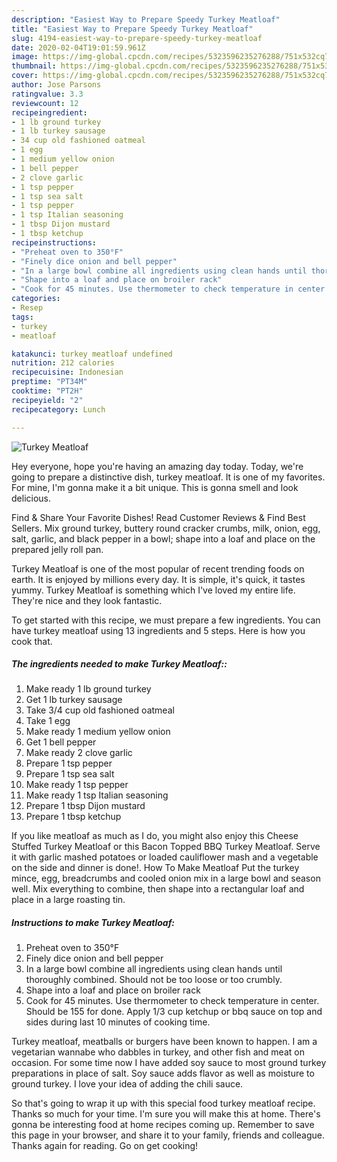 ```yaml
---
description: "Easiest Way to Prepare Speedy Turkey Meatloaf"
title: "Easiest Way to Prepare Speedy Turkey Meatloaf"
slug: 4194-easiest-way-to-prepare-speedy-turkey-meatloaf
date: 2020-02-04T19:01:59.961Z
image: https://img-global.cpcdn.com/recipes/5323596235276288/751x532cq70/turkey-meatloaf-recipe-main-photo.jpg
thumbnail: https://img-global.cpcdn.com/recipes/5323596235276288/751x532cq70/turkey-meatloaf-recipe-main-photo.jpg
cover: https://img-global.cpcdn.com/recipes/5323596235276288/751x532cq70/turkey-meatloaf-recipe-main-photo.jpg
author: Jose Parsons
ratingvalue: 3.3
reviewcount: 12
recipeingredient:
- 1 lb ground turkey
- 1 lb turkey sausage
- 34 cup old fashioned oatmeal
- 1 egg
- 1 medium yellow onion
- 1 bell pepper
- 2 clove garlic
- 1 tsp pepper
- 1 tsp sea salt
- 1 tsp pepper
- 1 tsp Italian seasoning
- 1 tbsp Dijon mustard
- 1 tbsp ketchup
recipeinstructions:
- "Preheat oven to 350°F"
- "Finely dice onion and bell pepper"
- "In a large bowl combine all ingredients using clean hands until thoroughly combined. Should not be too loose or too crumbly."
- "Shape into a loaf and place on broiler rack"
- "Cook for 45 minutes. Use thermometer to check temperature in center. Should be 155 for done. Apply 1/3 cup ketchup or bbq sauce on top and sides during last 10 minutes of cooking time."
categories:
- Resep
tags:
- turkey
- meatloaf

katakunci: turkey meatloaf undefined
nutrition: 212 calories
recipecuisine: Indonesian
preptime: "PT34M"
cooktime: "PT2H"
recipeyield: "2"
recipecategory: Lunch

---
```



![Turkey Meatloaf](https://img-global.cpcdn.com/recipes/5323596235276288/751x532cq70/turkey-meatloaf-recipe-main-photo.jpg)

Hey everyone, hope you're having an amazing day today. Today, we're going to prepare a distinctive dish, turkey meatloaf. It is one of my favorites. For mine, I'm gonna make it a bit unique. This is gonna smell and look delicious.

Find &amp; Share Your Favorite Dishes! Read Customer Reviews &amp; Find Best Sellers. Mix ground turkey, buttery round cracker crumbs, milk, onion, egg, salt, garlic, and black pepper in a bowl; shape into a loaf and place on the prepared jelly roll pan.

Turkey Meatloaf is one of the most popular of recent trending foods on earth. It is enjoyed by millions every day. It is simple, it's quick, it tastes yummy. Turkey Meatloaf is something which I've loved my entire life. They're nice and they look fantastic.


To get started with this recipe, we must prepare a few ingredients. You can have turkey meatloaf using 13 ingredients and 5 steps. Here is how you cook that.

##### The ingredients needed to make Turkey Meatloaf::

1. Make ready 1 lb ground turkey
1. Get 1 lb turkey sausage
1. Take 3/4 cup old fashioned oatmeal
1. Take 1 egg
1. Make ready 1 medium yellow onion
1. Get 1 bell pepper
1. Make ready 2 clove garlic
1. Prepare 1 tsp pepper
1. Prepare 1 tsp sea salt
1. Make ready 1 tsp pepper
1. Make ready 1 tsp Italian seasoning
1. Prepare 1 tbsp Dijon mustard
1. Prepare 1 tbsp ketchup


If you like meatloaf as much as I do, you might also enjoy this Cheese Stuffed Turkey Meatloaf or this Bacon Topped BBQ Turkey Meatloaf. Serve it with garlic mashed potatoes or loaded cauliflower mash and a vegetable on the side and dinner is done!. How To Make Meatloaf Put the turkey mince, egg, breadcrumbs and cooled onion mix in a large bowl and season well. Mix everything to combine, then shape into a rectangular loaf and place in a large roasting tin. 

##### Instructions to make Turkey Meatloaf:

1. Preheat oven to 350°F
1. Finely dice onion and bell pepper
1. In a large bowl combine all ingredients using clean hands until thoroughly combined. Should not be too loose or too crumbly.
1. Shape into a loaf and place on broiler rack
1. Cook for 45 minutes. Use thermometer to check temperature in center. Should be 155 for done. Apply 1/3 cup ketchup or bbq sauce on top and sides during last 10 minutes of cooking time.


Turkey meatloaf, meatballs or burgers have been known to happen. I am a vegetarian wannabe who dabbles in turkey, and other fish and meat on occasion. For some time now I have added soy sauce to most ground turkey preparations in place of salt. Soy sauce adds flavor as well as moisture to ground turkey. I love your idea of adding the chili sauce. 

So that's going to wrap it up with this special food turkey meatloaf recipe. Thanks so much for your time. I'm sure you will make this at home. There's gonna be interesting food at home recipes coming up. Remember to save this page in your browser, and share it to your family, friends and colleague. Thanks again for reading. Go on get cooking!
